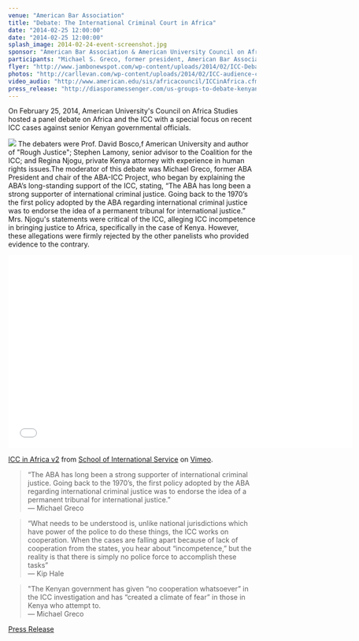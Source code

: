 ```yaml
---
venue: "American Bar Association"
title: "Debate: The International Criminal Court in Africa"
date: "2014-02-25 12:00:00"
date: "2014-02-25 12:00:00"
splash_image: 2014-02-24-event-screenshot.jpg
sponsor: "American Bar Association & American University Council on African Studies"
participants: "Michael S. Greco, former president, American Bar Association; Regina Njogu, Washington College of Law alumni, Kenyan attorney; Stephen Arthur Lamony, Senior Adviser on AU, UN, and African Situations Coalition for the ICC; David Bosco, Professor in American University’s School of International Service"
flyer: "http://www.jambonewspot.com/wp-content/uploads/2014/02/ICC-Debate-592x420.jpg"
photos: "http://carllevan.com/wp-content/uploads/2014/02/ICC-audience-cropped.jpg; http://carllevan.com/wp-content/uploads/2014/02/ICC-photo-of-all-panelists-2-25-2014.jpg" 
video_audio: "http://www.american.edu/sis/africacouncil/ICCinAfrica.cfm"
press_release: "http://diasporamessenger.com/us-groups-to-debate-kenyan-icc-cases/" 
---
```

On February 25, 2014, American University's Council on Africa Studies hosted a panel debate on Africa and the ICC with a special focus on recent ICC cases against senior Kenyan governmental officials. 

![](http://carllevan.com/wp-content/uploads/2014/02/ICC-photo-of-all-panelists-2-25-2014.jpg)  The debaters were Prof. David Bosco,f American University and author of "Rough Justice"; Stephen Lamony, senior advisor to the Coalition for the ICC; and Regina Njogu, private Kenya attorney with experience in human rights issues.The moderator of this debate was Michael Greco, former ABA President and chair of the ABA-ICC Project, who began by explaining the ABA’s long-standing support of  the ICC, stating, “The ABA has long been a strong supporter of international criminal justice. Going back to the 1970’s the first policy adopted by the ABA regarding international criminal justice was to endorse the idea of a permanent tribunal for international justice.” Mrs. Njogu's statements were critical of the ICC, alleging ICC incompetence in bringing justice to Africa, specifically in the case of Kenya. However, these allegations were firmly rejected by the other panelists who provided evidence to the contrary. 

<iframe src="//player.vimeo.com/video/87830365?byline=0" width="700" height="392" frameborder="0" webkitallowfullscreen mozallowfullscreen allowfullscreen></iframe> <p><a href="http://vimeo.com/87830365">ICC in Africa v2</a> from <a href="http://vimeo.com/user12560655">School of International Service</a> on <a href="https://vimeo.com">Vimeo</a>.</p>


> “The ABA has long been a strong supporter of international criminal justice. Going back to the 1970’s, the first policy adopted by the ABA regarding international criminal justice was to endorse the idea of a permanent tribunal for international justice.”  
— Michael Greco                                                                                                                        

> “What needs to be understood is, unlike national jurisdictions which have power of the police to do these things, the ICC works on cooperation. When the cases are falling apart because of lack of cooperation from the states, you hear about “incompetence,” but the reality is that there is simply no police force to accomplish these tasks”  
— Kip Hale            

> "The Kenyan government has given “no cooperation whatsoever” in the ICC investigation and has “created a climate of fear” in those in Kenya who attempt to.  
— Michael Greco

[Press Release](http://diasporamessenger.com/us-groups-to-debate-kenyan-icc-cases/)